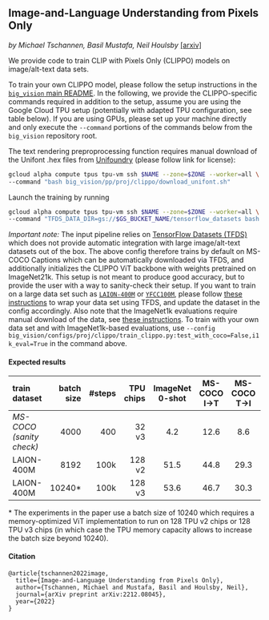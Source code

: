 ## Image-and-Language Understanding from Pixels Only

*by Michael Tschannen, Basil Mustafa, Neil Houlsby* [[arxiv]](https://arxiv.org/abs/2212.08045)

We provide code to train CLIP with Pixels Only (CLIPPO) models on image/alt-text data sets.

To train your own CLIPPO model, please follow the setup instructions in the [`big_vision` main README](https://github.com/google-research/big_vision#cloud-tpu-vm-setup). In the following, we provide the CLIPPO-specific commands required in addition to the setup, assume you are using the Google Cloud TPU setup (potentially with adapted TPU configuration, see table below). If you are using GPUs, please set up your machine directly and only execute the `--command` portions of the commands below from the `big_vision` repository root.

The text rendering preproprocessing function requires manual download of the Unifont .hex files from [Unifoundry](https://unifoundry.com/unifont/) (please follow link for license):

```bash
gcloud alpha compute tpus tpu-vm ssh $NAME --zone=$ZONE --worker=all \
--command "bash big_vision/pp/proj/clippo/download_unifont.sh"
```

Launch the training by running

```bash
gcloud alpha compute tpus tpu-vm ssh $NAME --zone=$ZONE --worker=all \
--command "TFDS_DATA_DIR=gs://$GS_BUCKET_NAME/tensorflow_datasets bash big_vision/run_tpu.sh big_vision.trainers.proj.image_text.contrastive --config big_vision/configs/proj/clippo/train_clippo.py --workdir gs://$GS_BUCKET_NAME/big_vision/workdir/`date '+%m-%d_%H%M'`"
```

*Important note:* The input pipeline relies on [TensorFlow Datasets (TFDS)](https://www.tensorflow.org/datasets) which does not provide automatic integration with large image/alt-text datasets out of the box. The above config therefore trains by default on MS-COCO Captions which can be automatically downloaded via TFDS, and additionally initializes the CLIPPO ViT backbone with weights pretrained on ImageNet21k. This setup is not meant to produce good accuracy, but to provide the user with a way to sanity-check their setup. If you want to train on a large data set such as [`LAION-400M`](https://arxiv.org/abs/2111.02114) or [`YFCC100M`](https://arxiv.org/abs/1503.01817), please follow [these instructions](https://www.tensorflow.org/datasets/add_dataset) to wrap your data set using TFDS, and update the dataset in the config accordingly. Also note that the ImageNet1k evaluations require manual download of the data, see [these instructions](https://github.com/google-research/big_vision#preparing-tfds-data). To train with your own data set and with ImageNet1k-based evaluations, use `--config big_vision/configs/proj/clippo/train_clippo.py:test_with_coco=False,i1k_eval=True` in the command above.

#### Expected results

| train dataset | batch size | #steps | TPU chips | ImageNet 0-shot | MS-COCO I→T | MS-COCO T→I | Config `arg` |
| :---  | ---:         | ---: | ---: | :---:           | :---:       | :---:       | :---         |
| *MS-COCO (sanity check)* | 4000 | 400 | 32 v3 | 4.2 | 12.6 | 8.6 | `i1k_eval=True` |
| LAION-400M | 8192 | 100k |128 v2 | 51.5 | 44.8 | 29.3 | `test_with_coco=False,i1k_eval=True` |
| LAION-400M | 10240\* | 100k | 128 v3 | 53.6 | 46.7 | 30.3 | `test_with_coco=False,i1k_eval=True` |

\* The experiments in the paper use a batch size of 10240 which requires a memory-optimized ViT implementation to run on 128 TPU v2 chips or 128 TPU v3 chips (in which case the TPU memory capacity allows to increase the batch size beyond 10240).

#### Citation

```
@article{tschannen2022image,
  title={Image-and-Language Understanding from Pixels Only},
  author={Tschannen, Michael and Mustafa, Basil and Houlsby, Neil},
  journal={arXiv preprint arXiv:2212.08045},
  year={2022}
}
```
